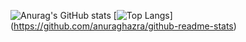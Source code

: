 ![Anurag's GitHub stats](https://github-readme-stats.vercel.app/api?username=otinu&show_icons=true&theme=solarized-light)  [![Top Langs](https://github-readme-stats.vercel.app/api/top-langs/?username=otinu&layout=compact&theme=solarized-light)]
(https://github.com/anuraghazra/github-readme-stats)

